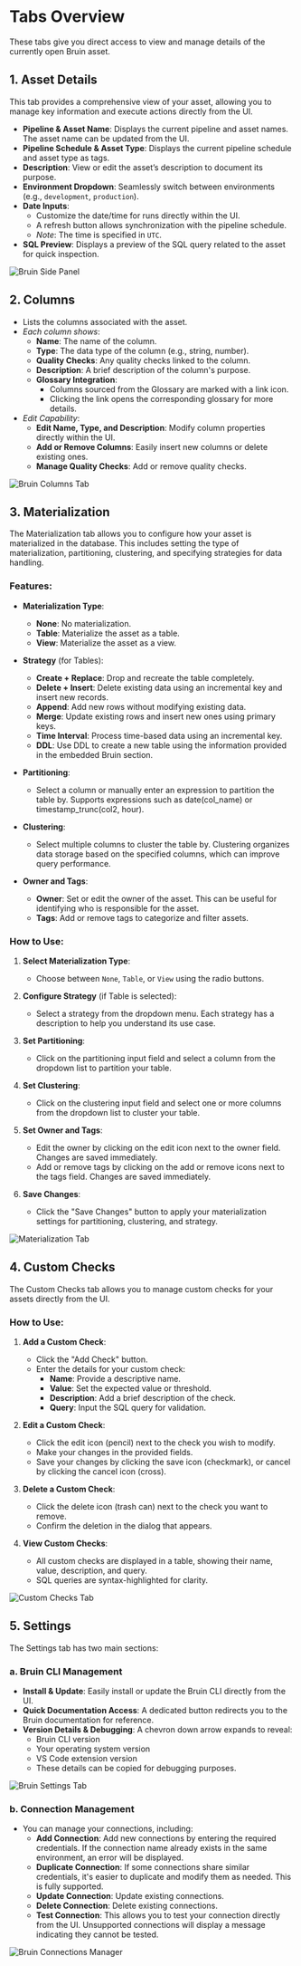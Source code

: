 

# Tabs Overview
These tabs give you direct access to view and manage details of the currently open Bruin asset.

## 1. Asset Details
This tab provides a comprehensive view of your asset, allowing you to manage key information and execute actions directly from the UI.

- **Pipeline & Asset Name**: Displays the current pipeline and asset names. The asset name can be updated from the UI.
- **Pipeline Schedule & Asset Type**: Displays the current pipeline schedule and asset type as tags.
- **Description**: View or edit the asset’s description to document its purpose.
- **Environment Dropdown**: Seamlessly switch between environments (e.g., `development`, `production`).
- **Date Inputs**: 
    - Customize the date/time for runs directly within the UI. 
    - A refresh button allows synchronization with the pipeline schedule.
    - *Note*: The time is specified in `UTC`.
- **SQL Preview**: Displays a preview of the SQL query related to the asset for quick inspection.

![Bruin Side Panel](../../../public/vscode-extension/panels/side-panel/asset-details-tab-new.gif)

## 2. Columns
- Lists the columns associated with the asset.
- *Each column shows*:
  - **Name**: The name of the column.
  - **Type**: The data type of the column (e.g., string, number).
  - **Quality Checks**: Any quality checks linked to the column.
  - **Description**: A brief description of the column's purpose.
  - **Glossary Integration**:
    - Columns sourced from the Glossary are marked with a link icon.
    - Clicking the link opens the corresponding glossary for more details.
- *Edit Capability*:
  - **Edit Name, Type, and Description**: Modify column properties directly within the UI.
  - **Add or Remove Columns**: Easily insert new columns or delete existing ones.
  - **Manage Quality Checks**: Add or remove quality checks.

![Bruin Columns Tab](../../../public/vscode-extension/panels/side-panel/manage-columns.gif)

## 3. Materialization

The Materialization tab allows you to configure how your asset is materialized in the database. This includes setting the type of materialization, partitioning, clustering, and specifying strategies for data handling.

### Features:

- **Materialization Type**:
  - **None**: No materialization.
  - **Table**: Materialize the asset as a table.
  - **View**: Materialize the asset as a view.

- **Strategy** (for Tables):
  - **Create + Replace**: Drop and recreate the table completely.
  - **Delete + Insert**: Delete existing data using an incremental key and insert new records.
  - **Append**: Add new rows without modifying existing data.
  - **Merge**: Update existing rows and insert new ones using primary keys.
  - **Time Interval**: Process time-based data using an incremental key.
  - **DDL**: Use DDL to create a new table using the information provided in the embedded Bruin section.

- **Partitioning**:
  - Select a column or manually enter an expression to partition the table by. Supports expressions such as date(col_name) or timestamp_trunc(col2, hour).

- **Clustering**:
  - Select multiple columns to cluster the table by. Clustering organizes data storage based on the specified columns, which can improve query performance.

- **Owner and Tags**:
  - **Owner**: Set or edit the owner of the asset. This can be useful for identifying who is responsible for the asset.
  - **Tags**: Add or remove tags to categorize and filter assets.

### How to Use:

1. **Select Materialization Type**:
   - Choose between `None`, `Table`, or `View` using the radio buttons.

2. **Configure Strategy** (if Table is selected):
   - Select a strategy from the dropdown menu. Each strategy has a description to help you understand its use case.

3. **Set Partitioning**:
   - Click on the partitioning input field and select a column from the dropdown list to partition your table.

4. **Set Clustering**:
   - Click on the clustering input field and select one or more columns from the dropdown list to cluster your table.

5. **Set Owner and Tags**:
   - Edit the owner by clicking on the edit icon next to the owner field. Changes are saved immediately.
   - Add or remove tags by clicking on the add or remove icons next to the tags field. Changes are saved immediately.

6. **Save Changes**:
   - Click the "Save Changes" button to apply your materialization settings for partitioning, clustering, and strategy.

![Materialization Tab](../../../public/vscode-extension/panels/side-panel/materialization-tab.gif)

## 4. Custom Checks
The Custom Checks tab allows you to manage custom checks for your assets directly from the UI.

### How to Use:

1. **Add a Custom Check**:
   - Click the "Add Check" button.
   - Enter the details for your custom check:
     - **Name**: Provide a descriptive name.
     - **Value**: Set the expected value or threshold.
     - **Description**: Add a brief description of the check.
     - **Query**: Input the SQL query for validation.

2. **Edit a Custom Check**:
   - Click the edit icon (pencil) next to the check you wish to modify.
   - Make your changes in the provided fields.
   - Save your changes by clicking the save icon (checkmark), or cancel by clicking the cancel icon (cross).

3. **Delete a Custom Check**:
   - Click the delete icon (trash can) next to the check you want to remove.
   - Confirm the deletion in the dialog that appears.

4. **View Custom Checks**:
   - All custom checks are displayed in a table, showing their name, value, description, and query.
   - SQL queries are syntax-highlighted for clarity.

![Custom Checks Tab](../../../public/vscode-extension/panels/side-panel/custom-checks-tab.gif)

## 5. Settings
The Settings tab has two main sections:

### a. Bruin CLI Management
- **Install & Update**: Easily install or update the Bruin CLI directly from the UI.
- **Quick Documentation Access**: A dedicated button redirects you to the Bruin documentation for reference.
- **Version Details & Debugging**: A chevron down arrow expands to reveal:
  - Bruin CLI version
  - Your operating system version
  - VS Code extension version
  - These details can be copied for debugging purposes.

![Bruin Settings Tab](../../../public/vscode-extension/panels/side-panel/settings-tab.png)

### b. Connection Management
- You can manage your connections, including:
  - **Add Connection**: Add new connections by entering the required credentials. If the connection name already exists in the same environment, an error will be displayed.
  - **Duplicate Connection**:  If some connections share similar credentials, it's easier to duplicate and modify them as needed. This is fully supported.
  - **Update Connection**: Update existing connections.
  - **Delete Connection**: Delete existing connections.  
  - **Test Connection**: This allows you to test your connection directly from the UI. Unsupported connections will display a message indicating they cannot be tested.

![Bruin Connections Manager](../../../public/vscode-extension/panels/side-panel/manage-connections.gif)

